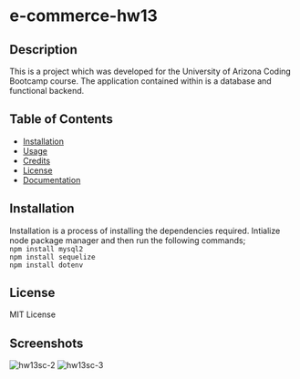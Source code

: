 # e-commerce-hw13

## Description 

This is a project which was developed for the University of Arizona Coding Bootcamp course. The application contained within is a database and functional backend. 

## Table of Contents 

* [Installation](#installation)
* [Usage](#usage)
* [Credits](#credits)
* [License](#license)
* [Documentation](#documentation)


## Installation

Installation is a process of installing the dependencies required.
Intialize node package manager and then run the following commands;  
`npm install mysql2`   
`npm install sequelize`   
`npm install dotenv`   

## License

MIT License

## Screenshots

![hw13sc-2](https://user-images.githubusercontent.com/78495603/116010509-5eb9d000-a5ed-11eb-98cd-fa73b2e1c52f.png)
![hw13sc-3](https://user-images.githubusercontent.com/78495603/116010519-64afb100-a5ed-11eb-8fed-2104c92f7bfd.png)
